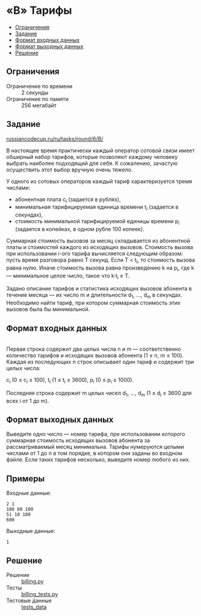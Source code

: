 # &laquo;B&raquo; Тарифы 

* [Ограничения](#bounds)
* [Задание](#problem)
* [Формат входных данных](#input-format)
* [Формат выходных данных](#output-format)
* [Решение](#solution)


<a name="bounds"></a><h2>Ограничения</h2>
<dl>
    <dt>Ограничение по времени</dt>
    <dd>2 секунды</dd>
    <dt>Ограничение по памяти</dt>
    <dd>256 мегабайт</dd>
</dl>


<a name="problem"></a><h2>Задание</h2>
[russiancodecup.ru/ru/tasks/round/6/B/](http://www.russiancodecup.ru/ru/tasks/round/6/B/)

В настоящее время практически каждый оператор сотовой связи	имеет
обширный набор тарифов, которые позволяют каждому человеку выбрать
наиболее подходящий для себя. К сожалению, зачастую осуществить
этот выбор вручную очень тяжело.
	
У одного из сотовых операторов каждый тариф характеризуется тремя числами:  
* абонентная плата c<sub>i</sub> (задается в рублях),  
* минимальная тарифицируемая единица времени t<sub>i</sub> (задается в секундах),  
* стоимость минимальной тарифицируемой единицы времени p<sub>i</sub> (задается
в копейках, в одном рубле 100 копеек).  
		
Суммарная стоимость вызовов за месяц складывается из абонентной платы
и стоимостей каждого из исходящих вызовов. Стоимость вызова при использовании
i-ого тарифа вычисляется следующим образом: пусть время разговора равно
T секунд. Если T < t<sub>i</sub>, то стоимость вызова равна нулю. Иначе
стоимость вызова равна произведению k на p<sub>i</sub>, где k — минимальное
целое число, такое что k·t<sub>i</sub> ≥ T.

Задано описание тарифов и статистика исходящих вызовов абонента в течение
месяца — их число m и длительности d<sub>1</sub>, ..., d<sub>m</sub>
в секундах. Необходимо найти тариф, при котором суммарная стоимость этих
вызовов была бы минимальной.


<a name="input-format"></a><h2>Формат входных данных</h2>   
Первая строка содержит два целых числа n и m — соответственно количество тарифов
и исходящих вызовов абонента (1 ≤ n, m ≤ 100). Каждая из последующих n строк
описывает один тариф и содержит три целых числа:
	
c<sub>i</sub> (0 ≤ c<sub>i</sub> ≤ 100), t<sub>i</sub> (1 ≤ t<sub>i</sub> ≤ 3600),
p<sub>i</sub> (0 ≤ p<sub>i</sub> ≤ 1000).

Последняя строка содержит m целых чисел d<sub>1</sub>, ..., d<sub>m</sub>
(1 ≤ d<sub>i</sub> ≤ 3600 для всех i от 1 до m).


<a name="output-format"></a><h2>Формат выходных данных</h2>
Выведите одно число — номер тарифа, при использовании которого суммарная
стоимость исходящих вызовов абонента за рассматриваемый месяц минимальна.
Тарифы нумеруются целыми числами от 1 до n в том порядке, в котором они
заданы во входном файле. Если таких тарифов несколько, выведите номер
любого из них.


<a name="examples"></a><h2>Примеры</h2>
Входные данные:
```
2 1
100 60 100  
51 10 100  
600
```
   
Выходные данные:
```
1
```


<a name="solution"></a><h2>Решение</h2>
<dl>
    <dt>Решение</dt>
    <dd>
        <a href="./billing.py">billing.py</a>
    </dd>
    <dt>Тесты</dt>
    <dd>
        <a href="./billing_tests.py">billing_tests.py</a>
    </dd>
    <dt>Тестовые данные</dt>
    <dd>
        <a href="./tests_data">tests_data</a>
    </dd>
</dl>